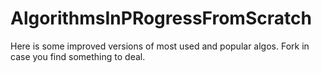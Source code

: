 # AlgorithmsInPRogressFromScratch
Here is some improved versions of most used and popular algos. Fork in case you find something to deal.
